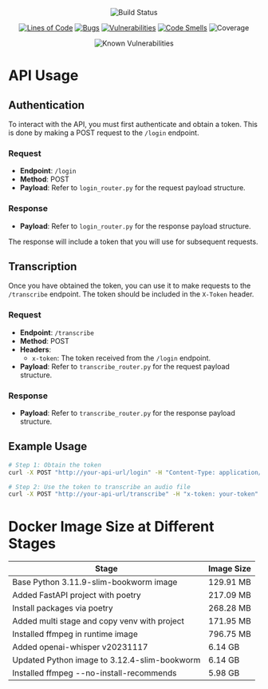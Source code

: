 <div align="center">

![Build Status](https://github.com/ggwozdz90/API.Whisper/actions/workflows/ci.yml/badge.svg)

[![Lines of Code](https://sonarcloud.io/api/project_badges/measure?project=ggwozdz90_API.Whisper&metric=ncloc)](https://sonarcloud.io/summary/new_code?id=ggwozdz90_API.Whisper)
[![Bugs](https://sonarcloud.io/api/project_badges/measure?project=ggwozdz90_API.Whisper&metric=bugs)](https://sonarcloud.io/summary/new_code?id=ggwozdz90_API.Whisper)
[![Vulnerabilities](https://sonarcloud.io/api/project_badges/measure?project=ggwozdz90_API.Whisper&metric=vulnerabilities)](https://sonarcloud.io/summary/new_code?id=ggwozdz90_API.Whisper)
[![Code Smells](https://sonarcloud.io/api/project_badges/measure?project=ggwozdz90_API.Whisper&metric=code_smells)](https://sonarcloud.io/summary/new_code?id=ggwozdz90_API.Whisper)
![Coverage](https://sonarcloud.io/api/project_badges/measure?project=ggwozdz90_API.Whisper&metric=coverage)

![Known Vulnerabilities](https://snyk.io/test/github/ggwozdz90/API.Whisper/badge.svg)

</div>

# API Usage

## Authentication

To interact with the API, you must first authenticate and obtain a token. This is done by making a POST request to the `/login` endpoint.

### Request

- **Endpoint**: `/login`
- **Method**: POST
- **Payload**: Refer to `login_router.py` for the request payload structure.

### Response

- **Payload**: Refer to `login_router.py` for the response payload structure.

The response will include a token that you will use for subsequent requests.

## Transcription

Once you have obtained the token, you can use it to make requests to the `/transcribe` endpoint. The token should be included in the `X-Token` header.

### Request

- **Endpoint**: `/transcribe`
- **Method**: POST
- **Headers**:
  - `x-token`: The token received from the `/login` endpoint.
- **Payload**: Refer to `transcribe_router.py` for the request payload structure.

### Response

- **Payload**: Refer to `transcribe_router.py` for the response payload structure.


## Example Usage
```bash
# Step 1: Obtain the token
curl -X POST "http://your-api-url/login" -H "Content-Type: application/json" -d '{"email": "your-email@example.com"}'

# Step 2: Use the token to transcribe an audio file
curl -X POST "http://your-api-url/transcribe" -H "x-token: your-token" -F "file=@path-to-your-audio-file"
```


# Docker Image Size at Different Stages

| Stage                                         |   Image Size      |
|-----------------------------------------------|-------------------|
| Base Python 3.11.9-slim-bookworm image        |         129.91 MB |
| Added FastAPI project with poetry             |         217.09 MB |
| Install packages via poetry                   |         268.28 MB |
| Added multi stage and copy venv with project  |         171.95 MB |
| Installed ffmpeg in runtime image             |         796.75 MB |
| Added openai-whisper v20231117                |           6.14 GB |
| Updated Python image to 3.12.4-slim-bookworm  |           6.14 GB |
| Installed ffmpeg --no-install-recommends      |           5.98 GB |